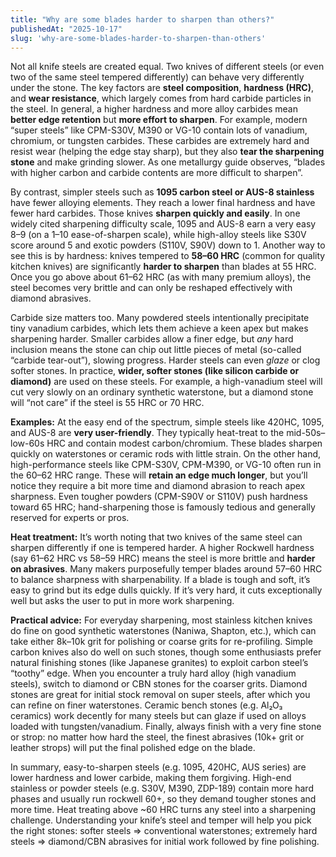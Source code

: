 ```yaml
---
title: "Why are some blades harder to sharpen than others?"
publishedAt: "2025-10-17"
slug: 'why-are-some-blades-harder-to-sharpen-than-others'
---
```


Not all knife steels are created equal. Two knives of different steels (or even two of the same steel tempered differently) can behave very differently under the stone. The key factors are **steel composition**, **hardness (HRC)**, and **wear resistance**, which largely comes from hard carbide particles in the steel. In general, a higher hardness and more alloy carbides mean **better edge retention** but **more effort to sharpen**. For example, modern “super steels” like CPM-S30V, M390 or VG-10 contain lots of vanadium, chromium, or tungsten carbides. These carbides are extremely hard and resist wear (helping the edge stay sharp), but they also **tear the sharpening stone** and make grinding slower. As one metallurgy guide observes, “blades with higher carbon and carbide contents are more difficult to sharpen”.

By contrast, simpler steels such as **1095 carbon steel or AUS-8 stainless** have fewer alloying elements. They reach a lower final hardness and have fewer hard carbides. Those knives **sharpen quickly and easily**. In one widely cited sharpening difficulty scale, 1095 and AUS-8 earn a very easy 8–9 (on a 1–10 ease-of-sharpen scale), while high-alloy steels like S30V score around 5 and exotic powders (S110V, S90V) down to 1.  Another way to see this is by hardness: knives tempered to **58–60 HRC** (common for quality kitchen knives) are significantly **harder to sharpen** than blades at 55 HRC.  Once you go above about 61–62 HRC (as with many premium alloys), the steel becomes very brittle and can only be reshaped effectively with diamond abrasives.

Carbide size matters too. Many powdered steels intentionally precipitate tiny vanadium carbides, which lets them achieve a keen apex but makes sharpening harder. Smaller carbides allow a finer edge, but *any* hard inclusion means the stone can chip out little pieces of metal (so-called “carbide tear-out”), slowing progress.  Harder steels can even *glaze* or clog softer stones. In practice, **wider, softer stones (like silicon carbide or diamond)** are used on these steels.  For example, a high-vanadium steel will cut very slowly on an ordinary synthetic waterstone, but a diamond stone will “not care” if the steel is 55 HRC or 70 HRC.

**Examples:** At the easy end of the spectrum, simple steels like 420HC, 1095, and AUS-8 are **very user-friendly**. They typically heat-treat to the mid-50s–low-60s HRC and contain modest carbon/chromium. These blades sharpen quickly on waterstones or ceramic rods with little strain.  On the other hand, high-performance steels like CPM-S30V, CPM-M390, or VG-10 often run in the 60–62 HRC range. These will **retain an edge much longer**, but you’ll notice they require a bit more time and diamond abrasion to reach apex sharpness. Even tougher powders (CPM-S90V or S110V) push hardness toward 65 HRC; hand-sharpening those is famously tedious and generally reserved for experts or pros.

**Heat treatment:**  It’s worth noting that two knives of the same steel can sharpen differently if one is tempered harder.  A higher Rockwell hardness (say 61–62 HRC vs 58–59 HRC) means the steel is more brittle and **harder on abrasives**. Many makers purposefully temper blades around 57–60 HRC to balance sharpness with sharpenability.  If a blade is tough and soft, it’s easy to grind but its edge dulls quickly. If it’s very hard, it cuts exceptionally well but asks the user to put in more work sharpening.

**Practical advice:** For everyday sharpening, most stainless kitchen knives do fine on good synthetic waterstones (Naniwa, Shapton, etc.), which can take either 8k–10k grit for polishing or coarse grits for re-profiling. Simple carbon knives also do well on such stones, though some enthusiasts prefer natural finishing stones (like Japanese granites) to exploit carbon steel’s “toothy” edge. When you encounter a truly hard alloy (high vanadium steels), switch to diamond or CBN stones for the coarser grits. Diamond stones are great for initial stock removal on super steels, after which you can refine on finer waterstones.  Ceramic bench stones (e.g. Al₂O₃ ceramics) work decently for many steels but can glaze if used on alloys loaded with tungsten/vanadium.  Finally, always finish with a very fine stone or strop: no matter how hard the steel, the finest abrasives (10k+ grit or leather strops) will put the final polished edge on the blade.

In summary, easy-to-sharpen steels (e.g. 1095, 420HC, AUS series) are lower hardness and lower carbide, making them forgiving.  High-end stainless or powder steels (e.g. S30V, M390, ZDP-189) contain more hard phases and usually run rockwell 60+, so they demand tougher stones and more time.  Heat treating above ~60 HRC turns any steel into a sharpening challenge.  Understanding your knife’s steel and temper will help you pick the right stones: softer steels ⇒ conventional waterstones; extremely hard steels ⇒ diamond/CBN abrasives for initial work followed by fine polishing.